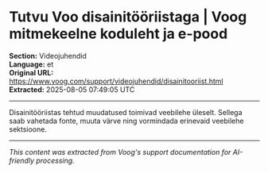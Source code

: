 # Tutvu Voo disainitööriistaga | Voog mitmekeelne koduleht ja e-pood

**Section:** Videojuhendid  
**Language:** et  
**Original URL:** https://www.voog.com/support/videojuhendid/disainitooriist.html  
**Extracted:** 2025-08-05 07:49:05 UTC

---

Disainitööriistas tehtud muudatused toimivad veebilehe üleselt. Sellega saab vahetada fonte, muuta värve ning vormindada erinevaid veebilehe sektsioone.

---

*This content was extracted from Voog's support documentation for AI-friendly processing.*
